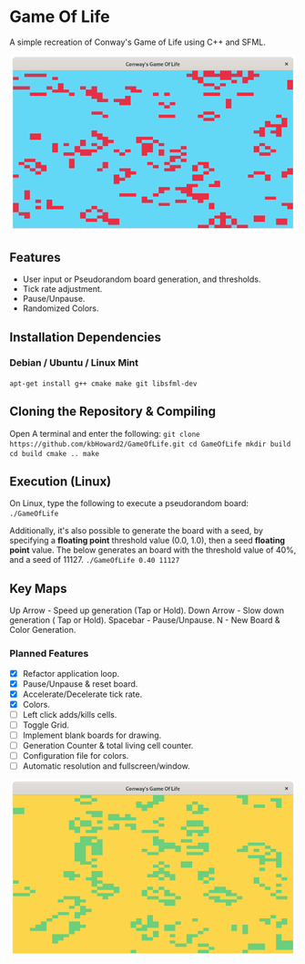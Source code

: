 # Game Of Life 
A simple recreation of Conway's Game of Life using C++ and SFML.

![Alt text](blue-red.png?raw=true "Randomized colors")

## Features
- User input or Pseudorandom board generation, and thresholds.
- Tick rate adjustment. 
- Pause/Unpause.
- Randomized Colors. 

## Installation Dependencies
### Debian / Ubuntu /  Linux Mint
`apt-get install g++ cmake make git libsfml-dev`

## Cloning the Repository & Compiling
Open A terminal and enter the following:
`git clone https://github.com/kbHoward2/GameOfLife.git
cd GameOfLife
mkdir build
cd build
cmake ..
make`

## Execution (Linux)
On Linux, type the following to execute a pseudorandom board:
`./GameOfLife`

Additionally, it's also possible to generate the board with a seed, by specifying a __floating point__ threshold value (0.0, 1.0), then a seed __floating point__ value.
The below generates an board with the threshold value of 40%, and a seed of 11127. 
`./GameOfLife 0.40 11127`

## Key Maps
Up Arrow - Speed up generation (Tap or Hold).
Down Arrow - Slow down generation ( Tap or Hold). 
Spacebar - Pause/Unpause.
N - New Board & Color Generation.

### Planned Features
- [x] Refactor application loop.
- [x] Pause/Unpause & reset board.
- [x] Accelerate/Decelerate tick rate.
- [x] Colors.
- [ ] Left click adds/kills cells.
- [ ] Toggle Grid.
- [ ] Implement blank boards for drawing.
- [ ] Generation Counter & total living cell counter.
- [ ] Configuration file for colors.
- [ ] Automatic resolution and fullscreen/window.

![Alt text](yellow-green.png?raw=true)
